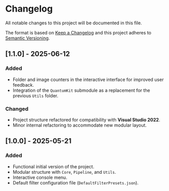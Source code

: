 # Changelog

All notable changes to this project will be documented in this file.

The format is based on [Keep a Changelog](https://keepachangelog.com/en/1.0.0/)
and this project adheres to [Semantic Versioning](https://semver.org/spec/v2.0.0.html).

## [1.1.0] - 2025-06-12
### Added
- Folder and image counters in the interactive interface for improved user feedback.
- Integration of the `QuantumKit` submodule as a replacement for the previous `Utils` folder.

### Changed
- Project structure refactored for compatibility with **Visual Studio 2022**.
- Minor internal refactoring to accommodate new modular layout.

## [1.0.0] - 2025-05-21
### Added
- Functional initial version of the project.
- Modular structure with `Core`, `Pipeline`, and `Utils`.
- Interactive console menu.
- Default filter configuration file (`DefaultFilterPresets.json`).
